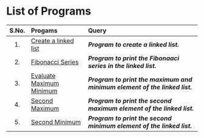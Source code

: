# List of Programs
|  S.No.  | Progams  | Query |
|  :--:  |  :--  |  :--  |
|  1.  |  [Create a linked list](/Data%20Structure/Linked%20List/Programs/List/CreateLinkedList.py) | ***Program to create a linked list.*** |
|  2.  |  [Fibonacci Series](/Data%20Structure/Linked%20List/Programs/List/FibonacciSeries.py) | ***Program to print the Fibonaaci series in the linked list.*** |
|  3.  |  [Evaluate Maximum Minimum](/Data%20Structure/Linked%20List/Programs/List/EvaluateMaxMin.py) | ***Program to print the maximum and minimum element of the linked list.*** |
|  4.  |  [Second Maximum](/Data%20Structure/Linked%20List/Programs/List/SecondMaximumElement.py) | ***Program to print the second maximum element of the linked list.*** |
|  5.  |  [Second Minimum](/Data%20Structure/Linked%20List/Programs/List/SecondMinimumElement.py) | ***Program to print the second minimum element of the linked list.*** |

